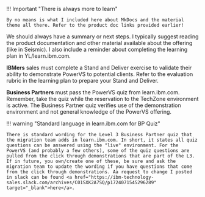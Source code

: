 !!! Important "There is always more to learn"
    
    By no means is what I included here about MkDocs and the material theme all there. Refer to the product doc links provided earlier!

We should always have a summary or next steps. I typically suggest reading the product documentation and other material available about the offering (like in Seismic). I also include a reminder about completing the learning plan in YL/learn.ibm.com.

**IBMers** sales must complete a Stand and Deliver exercise to validate their ability to demonstrate PowerVS to potential clients. Refer to the evaluation rubric in the learning plan to prepare your Stand and Deliver.

**Business Partners** must pass the PowerVS quiz from learn.ibm.com. Remember, take the quiz while the reservation to the TechZone environment is active. The Business Partner quiz verifies use of the demonstration environment and not general knowledge of the PowerVS offering.

!!! warning "Standard language in learn.ibm.com for BP Quiz"

    There is standard wording for the Level 3 Business Partner quiz that the migration team adds in learn.ibm.com. In short, it states all quiz questions can be answered using the "live" environment. For the PowerVS (and probably a few others), some of the quiz questions are pulled from the click through demonstrations that are part of the L3. If in future, you own/create one of these, be sure and ask the migration team to update the wording if you have questions that come from the click through demonstrations. Aa request to change I posted in slack can be found <a href="https://ibm-technology-sales.slack.com/archives/C01SXK2A7SQ/p1724071545296289" target="_blank">here</a>.
